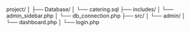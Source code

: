 project/
│
├── Database/
│   └── catering.sql
├── includes/
│   └── admin_sidebar.php
│   └── db_connection.php
├── src/
│   └── admin/
│       └── dashboard.php
│       └── login.php